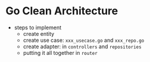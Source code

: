 # Go Clean Architecture

- steps to implement
  - create entity
  - create use case: `xxx_usecase.go` and `xxx_repo.go`
  - create adapter: in `controllers` and `repositories`
  - putting it all together in `router`
